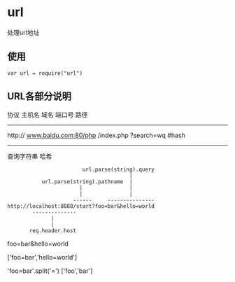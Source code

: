 # url
处理url地址

## 使用
```
var url = require("url")
```

## URL各部分说明
协议    主机名 域名 端口号 路径
------  ------ ----  ---   -------
http:// www.baidu.com:80/php /index.php ?search=wq #hash
 --------- -----
 查询字符串 哈希
```
                        url.parse(string).query
                                       |
           url.parse(string).pathname  |
                       |               |
                       |               |
                     ------     ---------------
http://localhost:8888/start?foo=bar&hello=world
        --------------      
              |
              |
       req.header.host
```
foo=bar&hello=world

['foo=bar','hello=world']

'foo=bar'.split('=')
['foo','bar']


